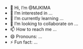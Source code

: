 - 👋 Hi, I’m @MJKIMA
- 👀 I’m interested in ...
- 🌱 I’m currently learning ...
- 💞️ I’m looking to collaborate on ...
- 📫 How to reach me ...
- 😄 Pronouns: ...
- ⚡ Fun fact: ...

<!---
MJKIMA/MJKIMA is a ✨ special ✨ repository because its `README.md` (this file) appears on your GitHub profile.
You can click the Preview link to take a look at your changes.
--->

